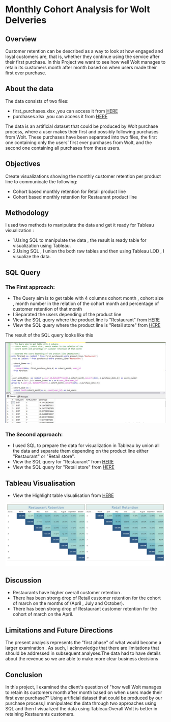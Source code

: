 # Monthly Cohort Analysis for Wolt Delveries 


##  Overview 

Customer retention can be described as a way to look at how engaged and loyal customers are, that is, whether they continue using the service after their first purchase.
In this Project we want to see how well Wolt manages to retain its customers month after month based on when users made their first ever purchase.

## About the data

The data consists of two files:

* first_purchases.xlsx ,you can access it from [HERE](https://github.com/omarov10001/Portfolio/blob/main/SQL%20Wolt%20Customer%20retention/first_purchases.xlsx)
* purchases.xlsx ,you can access it from [HERE](https://github.com/omarov10001/Portfolio/blob/main/SQL%20Wolt%20Customer%20retention/purchases.xlsx)

The data is an artificial dataset that could be produced by Wolt purchase process, where a user makes their first and possibly following purchases from Wolt.
These purchases have been separated into two files, the first one containing only the users’ first ever purchases from Wolt, and the second one containing all purchases
from these users.

## Objectives

Create visualizations showing the monthly customer retention per product line to communicate the following:

* Cohort based monthly retention for Retail product line
* Cohort based monthly retention for Restaurant product line
## Methodology 

I used two methods to manipulate the data and get it ready for Tableau visualization :
* 1.Using SQL to manipulate the data , the result is ready table for visualization using Tableau.
* 2.Using SQL , I union the both raw tables and then using Tableau LOD , I visualize the data.

## SQL Query 
### The First approach:

* The Query aim  is to get table with 4 columns cohort month , cohort size , month number in the relation of the cohort 
month and percentage of customer retention of that month 
* I Separated the users depending of the product line 
* View the SQL query where the product line is  "Restaurant" from [HERE](https://github.com/omarov10001/Portfolio/blob/main/SQL%20Wolt%20Customer%20retention/SQLRest.sql)
* View the SQL query where the product line is  "Retail store" from [HERE](https://github.com/omarov10001/Portfolio/blob/main/SQL%20Wolt%20Customer%20retention/SQLRetail.sql)

The result of the SQL query looks like this 

![alttext](https://github.com/omarov10001/Portfolio/blob/main/SQL%20Wolt%20Customer%20retention/Images/SQLRest.JPG)

### The Second approach:

* I used SQL to prepare the data for visualization in Tableau by union all the data and separate them depending on the product line either "Restaurant" or "Retail store".
* View the SQL query for "Restaurant" from [HERE](https://github.com/omarov10001/Portfolio/blob/main/Tableau%20Wolt%20LOD/SQLQueryRest.sql)
* View the SQL query for "Retail store" from [HERE](https://github.com/omarov10001/Portfolio/blob/main/Tableau%20Wolt%20LOD/SQLQueryRetail.sql)

## Tableau Visualisation

* View the Highlight table visualisation from [HERE](https://public.tableau.com/app/profile/omar.banat/viz/CustomerretentionT/Dashboard1)

![alttext](https://github.com/omarov10001/Portfolio/blob/main/SQL%20Wolt%20Customer%20retention/Images/Table.JPG)


## Discussion
* Restaurants have higher overall customer retention .
* There has been strong drop of Retail customer retention for the cohort of march on the months of (April , July and October).
* There has been strong drop of Restaurant customer retention for the cohort of march on the April.

## Limitations and Future Directions
The present analysis represents the "first phase" of what would become a larger examination . As such, I acknowledge that there are limitations that should be addressed in subsequent analyses.The data had to have details about the revenue so we are able to make more clear business decisions  


## Conclusion
In this project, I examined the  client's question of "how well Wolt manages to retain its customers month after month based on when users made their first ever purchase?" Using artificial dataset that could be produced by our purchase process,I manipulated the data through two approaches using SQL and then I visualized the data using Tableau.Overall Wolt is better in retaining Restaurants customers.

